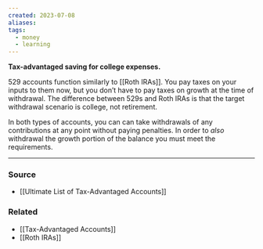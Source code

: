 ```yaml
---
created: 2023-07-08
aliases: 
tags:
  - money
  - learning
---
```

**Tax-advantaged saving for college expenses.**

529 accounts function similarly to [[Roth IRAs]]. You pay taxes on your inputs to them now, but you don’t have to pay taxes on growth at the time of withdrawal. The difference between 529s and Roth IRAs is that the target withdrawal scenario is college, not retirement. 

In both types of accounts, you can can take withdrawals of any contributions at any point without paying penalties. In order to *also* withdrawal the growth portion of the balance you must meet the requirements.

---

### Source
- [[Ultimate List of Tax-Advantaged Accounts]]

### Related
- [[Tax-Advantaged Accounts]] 
- [[Roth IRAs]]